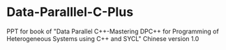 # Data-Paralllel-C-Plus
PPT for book of "Data Parallel C++-Mastering DPC++ for Programming of Heterogeneous Systems using C++ and SYCL"
Chinese version 1.0
